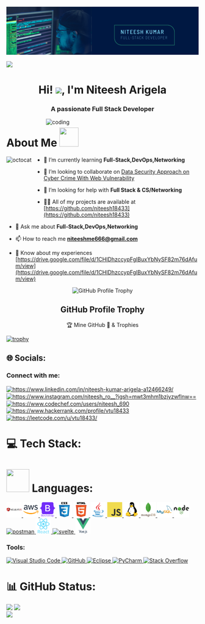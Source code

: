 ![logo](https://github.com/niteesh18433/niteesh18433/blob/main/Blue%20And%20Green%20Professional%20Technology%20LinkedIn%20Banner.png)

[![](https://visitcount.itsvg.in/api?id=niteesh18433&icon=0&color=0)](https://visitcount.itsvg.in)

<h1 align="center">Hi! <img src="https://raw.githubusercontent.com/MartinHeinz/MartinHeinz/master/wave.gif" width="30px">, I'm Niteesh Arigela </h1>
<h3 align="center">A passionate Full Stack Developer</h3>

<img align="right" alt="coding" width="400" src="https://camo.githubusercontent.com/62817f9b3b2282d9aaa89cef538f3eb288b9fff1a1ff79c0edbb958bf4d75de9/68747470733a2f2f6d617274696e76616c64612e636f6d2f696d672f61626f75742e676966">

<h1>About Me <img src="https://media.giphy.com/media/v1.Y2lkPTc5MGI3NjExYWEwZDZmMTdhZGEzMWQ3ZDlmNGFmZGEwZGJjMDQ1NzAzODg3ZmRmZCZjdD1z/LM7mVNy0iAZpTBAkIH/giphy.gif" width="50px" height="50px"></h1>


<img align="left" height="150" src="https://user-images.githubusercontent.com/69384657/179312151-fdabe3af-823f-41ab-a6d4-17a72af4e9e8.png" alt="octocat" style="margin-right: 2rem;" />

- 🌱 I’m currently learning **Full-Stack,DevOps,Networking**

- 👯 I’m looking to collaborate on [Data Security Approach on Cyber Crime With Web Vulnerability](https://github.com/niteesh18433/D-Data-security-approach-on-cyber-crime-with-web-vulnerability)

- 🤝 I’m looking for help with **Full Stack & CS/Networking**

- 👨‍💻 All of my projects are available at [https://github.com/niteesh18433](https://github.com/niteesh18433)

- 💬 Ask me about **Full-Stack,DevOps,Networking**

- 📫 How to reach me **niteeshme666@gmail.com**

- 📄 Know about my experiences [https://drive.google.com/file/d/1CHIDhzccypFgIBuxYbNySF82m76dAfum/view](https://drive.google.com/file/d/1CHIDhzccypFgIBuxYbNySF82m76dAfum/view)

<div align="center">
  <img width="140" src="https://user-images.githubusercontent.com/6661165/91657958-61b4fd00-eb00-11ea-9def-dc7ef5367e34.png"  alt="GitHub Profile Trophy"/>
  <h2 align="center">GitHub Profile Trophy</h2>
  <p align="center">🏆 Mine GitHub 🌟 & Trophies </p>
</div>

[![trophy](https://github-profile-trophy.vercel.app/?username=condorcoders&theme=onedark)](https://github.com/niteesh18433)


## 🌐 Socials:
<h3 align="left">Connect with me:</h3>
<p align="left">
<a href="https://linkedin.com/in/https://www.linkedin.com/in/niteesh-kumar-arigela-a12466249/" target="blank"><img align="center" src="https://raw.githubusercontent.com/rahuldkjain/github-profile-readme-generator/master/src/images/icons/Social/linked-in-alt.svg" alt="https://www.linkedin.com/in/niteesh-kumar-arigela-a12466249/" height="30" width="40" /></a>
<a href="https://instagram.com/https://www.instagram.com/niteesh_ro__?igsh=mwt3mhm1bzjyzwflnw==" target="blank"><img align="center" src="https://raw.githubusercontent.com/rahuldkjain/github-profile-readme-generator/master/src/images/icons/Social/instagram.svg" alt="https://www.instagram.com/niteesh_ro__?igsh=mwt3mhm1bzjyzwflnw==" height="30" width="40" /></a>
<a href="https://www.codechef.com/users/https://www.codechef.com/users/niteesh_690" target="blank"><img align="center" src="https://cdn.jsdelivr.net/npm/simple-icons@3.1.0/icons/codechef.svg" alt="https://www.codechef.com/users/niteesh_690" height="30" width="40" /></a>
<a href="https://www.hackerrank.com/https://www.hackerrank.com/profile/vtu18433" target="blank"><img align="center" src="https://raw.githubusercontent.com/rahuldkjain/github-profile-readme-generator/master/src/images/icons/Social/hackerrank.svg" alt="https://www.hackerrank.com/profile/vtu18433" height="30" width="40" /></a>
<a href="https://www.leetcode.com/https://leetcode.com/u/vtu18433/" target="blank"><img align="center" src="https://raw.githubusercontent.com/rahuldkjain/github-profile-readme-generator/master/src/images/icons/Social/leet-code.svg" alt="https://leetcode.com/u/vtu18433/" height="30" width="40" /></a>
</p>

# 💻 Tech Stack:
<h3 align="left"> </h3>
<h1><img src= "https://media.giphy.com/media/hpFCIpvGxUKgTfjRKl/giphy.gif" width="60" height="60px"> Languages:</h1></p>

<p align="left"> <a href="https://angular.io" target="_blank" rel="noreferrer"> <img                                       src="https://raw.githubusercontent.com/devicons/devicon/master/icons/angularjs/angularjs-original-wordmark.svg" alt="angularjs" width="40" height="40"/> </a> <a href="https://aws.amazon.com" target="_blank" rel="noreferrer"> <img src="https://raw.githubusercontent.com/devicons/devicon/master/icons/amazonwebservices/amazonwebservices-original-wordmark.svg" alt="aws" width="40" height="40"/>
</a> <a href="https://getbootstrap.com" target="_blank" rel="noreferrer"> <img src="https://raw.githubusercontent.com/devicons/devicon/master/icons/bootstrap/bootstrap-plain-wordmark.svg" alt="bootstrap" width="40" height="40"/> </a> <a href="https://www.w3schools.com/css/" target="_blank" rel="noreferrer"> <img src="https://raw.githubusercontent.com/devicons/devicon/master/icons/css3/css3-original-wordmark.svg" alt="css3" width="40" height="40"/> </a> <a href="https://www.w3.org/html/" target="_blank" rel="noreferrer"> <img src="https://raw.githubusercontent.com/devicons/devicon/master/icons/html5/html5-original-wordmark.svg" alt="html5" width="40" height="40"/> </a> <a href="https://www.java.com" target="_blank" rel="noreferrer"> <img src="https://raw.githubusercontent.com/devicons/devicon/master/icons/java/java-original.svg" alt="java" width="40" height="40"/> </a> <a href="https://developer.mozilla.org/en-US/docs/Web/JavaScript" target="_blank" rel="noreferrer"> <img src="https://raw.githubusercontent.com/devicons/devicon/master/icons/javascript/javascript-original.svg" alt="javascript" width="40" height="40"/> </a> <a href="https://www.linux.org/" target="_blank" rel="noreferrer"> <img src="https://raw.githubusercontent.com/devicons/devicon/master/icons/linux/linux-original.svg" alt="linux" width="40" height="40"/> </a> <a href="https://www.mongodb.com/" target="_blank" rel="noreferrer"> <img src="https://raw.githubusercontent.com/devicons/devicon/master/icons/mongodb/mongodb-original-wordmark.svg" alt="mongodb" width="40" height="40"/> </a> <a href="https://www.mysql.com/" target="_blank" rel="noreferrer"> <img src="https://raw.githubusercontent.com/devicons/devicon/master/icons/mysql/mysql-original-wordmark.svg" alt="mysql" width="40" height="40"/> </a> <a href="https://nodejs.org" target="_blank" rel="noreferrer"> <img src="https://raw.githubusercontent.com/devicons/devicon/master/icons/nodejs/nodejs-original-wordmark.svg" alt="nodejs" width="40" height="40"/> </a> <a href="https://postman.com" target="_blank" rel="noreferrer"> <img src="https://www.vectorlogo.zone/logos/getpostman/getpostman-icon.svg" alt="postman" width="40" height="40"/> </a> <a href="https://reactjs.org/" target="_blank" rel="noreferrer"> <img src="https://raw.githubusercontent.com/devicons/devicon/master/icons/react/react-original-wordmark.svg" alt="react" width="40" height="40"/> </a> <a href="https://svelte.dev" target="_blank" rel="noreferrer"> <img src="https://upload.wikimedia.org/wikipedia/commons/1/1b/Svelte_Logo.svg" alt="svelte" width="40" height="40"/> </a> <a href="https://vuejs.org/" target="_blank" rel="noreferrer"> <img src="https://raw.githubusercontent.com/devicons/devicon/master/icons/vuejs/vuejs-original-wordmark.svg" alt="vuejs" width="40" height="40"/> </a> </p>

<h3 align="left">Tools:</h3> 

<p align="left"> 
  <a href="https://code.visualstudio.com/" target="_blank">
    <img src="https://skillicons.dev/icons?i=vscode" alt="Visual Studio Code"> 
  </a> 
  <a href="https://github.com/niteesh18433" target="_blank">
    <img src="https://skillicons.dev/icons?i=github" alt="GitHub"> 
  </a> 
  <a href="https://www.eclipse.org/" target="_blank">
    <img src="https://skillicons.dev/icons?i=eclipse" alt="Eclipse"> 
  </a> 
  <a href="https://www.jetbrains.com/pycharm/" target="_blank">
    <img src="https://skillicons.dev/icons?i=pycharm" alt="PyCharm"> 
  </a> 
   <a href="https://stackoverflow.com/" target="_blank">
    <img src="https://skillicons.dev/icons?i=stackoverflow" alt="Stack Overflow"> 
  </a> 
</p>


# 📊 GitHub Status:
![](https://github-readme-stats.vercel.app/api?username=niteesh18433&theme=blue-green)
![](https://github-readme-streak-stats.herokuapp.com/?user=niteesh18433&theme=blue-green&hide_border=false)<br/>
![](https://github-readme-stats.vercel.app/api/top-langs/?username=niteesh18433&theme=blue-green&hide_border=false&include_all_commits=true&count_private=true&layout=compact)
